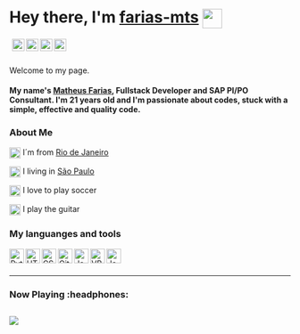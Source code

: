 <h1>
  Hey there, I'm <a href="https://github.com/farias-mts/">farias-mts</a>
 <img src="https://camo.githubusercontent.com/d3359cb00ab0b5ed8f2e1fe3fceb4fbaf3b614340f8c0db99c17b9f50b351770/68747470733a2f2f656d6f6a69732e736c61636b6d6f6a69732e636f6d2f656d6f6a69732f696d616765732f313533313834393433302f343234362f626c6f622d73756e676c61737365732e6769663f31353331383439343330" width="35" height="35" align="center">
</h1>
<p style="padding-left:5px;">
  <a href="https://www.instagram.com/farias_mths/" rel="nofollow">
     <img alt= "farias-mths | Instagram" src="https://image.flaticon.com/icons/png/512/1409/1409946.png" width="22" align="left" style="max-width:100%;">
  </a>  
  <a href="https://www.linkedin.com/in/farias-mts/" rel="nofollow">
     <img alt= "farias-mts | LinkedIn" src="https://image.flaticon.com/icons/png/128/145/145807.png" width="22" align="left" style="max-width:100%;">
   </a>
  <a href="http://www.engenbot.com/" rel="nofollow">
     <img alt= "engenbot | Site" src="https://image.flaticon.com/icons/png/512/1794/1794708.png" width="22" align="left" style="max-width:100%;">
  </a>
  <a href="https://open.spotify.com/user/22fgpjfx5pafjop5lxs4r53ia" rel="nofollow">
     <img alt= "farias-mts | Spotify" src="https://image.flaticon.com/icons/png/512/174/174872.png" width="22" align="left" style="max-width:100%;">
  </a>
</p>
<br>
<br>
<p>Welcome to my page.</p>
<h4>My name's <a href="https://www.instagram.com/farias_mths/">Matheus Farias</a>, Fullstack Developer and SAP PI/PO Consultant. I'm 21 years old and I'm passionate about codes, stuck with a simple, effective and quality code.</h4>
<h3>About Me</h3>
<p>
  <p><img src="https://image.flaticon.com/icons/png/512/743/743526.png" width="20" style="max-width:100%;" align="center"> I´m from <a href="https://goo.gl/maps/2mv2euNyUJsajTUV7">Rio de Janeiro</a></p>
  <p><img src="https://cdn3.iconfinder.com/data/icons/world-cities-1/256/25-512.png" width="20" style="max-width:100%;" align="center"> I living in <a href="https://goo.gl/maps/M8zR3JK6WYUketAi8">São Paulo</a></p>
  <p><img src="https://image.flaticon.com/icons/png/512/491/491588.png" width="20" style="max-width:100%;" align="center"> I love to play soccer</p>
  <p><img src="https://image.flaticon.com/icons/png/512/1913/1913235.png" width="20" style="max-width:100%;" align="center"> I play the guitar</p>
</p>
<h3>My languanges and tools</h3
 <p>
   <img src="http://www.engenbot.com/static/image/logo_python.png" alt="Python" width="26" style="max-width:100%;" align="left">
  <img src="https://image.flaticon.com/icons/png/512/174/174854.png" alt="HTML" width="26" style="max-width:100%;" align="left">
  <img src="https://image.flaticon.com/icons/png/512/732/732190.png" alt="CSS" width="26" style="max-width:100%;" align="left">
  <img src="https://camo.githubusercontent.com/fbfcb9e3dc648adc93bef37c718db16c52f617ad055a26de6dc3c21865c3321d/68747470733a2f2f7777772e766563746f726c6f676f2e7a6f6e652f6c6f676f732f6769742d73636d2f6769742d73636d2d69636f6e2e737667" alt="Git" width="26" style="max-width:100%;" align="left">
  <img src="https://image.flaticon.com/icons/png/512/919/919828.png" alt="JavaScript" width="26" style="max-width:100%;" align="left">
  <img src="http://www.engenbot.com/static/image/logo_vba.png" alt="VBA | Visual Basic for Application" width="26" style="max-width:100%;" align="left">
  <img src="https://image.flaticon.com/icons/png/512/226/226777.png" alt="Java" width="26" style="max-width:100%;" align="left">
 </p>
 <br>
 <br>
 <hr></hr>
 <h3>Now Playing :headphones:</h3>
 <h2>
  <a href="https://open.spotify.com/user/22fgpjfx5pafjop5lxs4r53ia" rel="nofollow">
    <img src="https://camo.githubusercontent.com/8856182e969dc3e0bd4a0a2cfc68932d632281f6c9ebf95e45262fb2f1ae7c63/68747470733a2f2f6769746875622d726561646d652d72656d616b652e76657263656c2e6170702f6170692f73706f74696679">
  </a>
 </h2>





